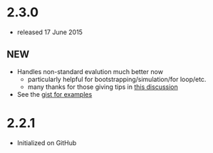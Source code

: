 # 2.3.0
  * released 17 June 2015

## NEW
   * Handles non-standard evalution much better now
     * particularly helpful for bootstrapping/simulation/for loop/etc.
     * many thanks for those giving tips in [this discussion](http://stackoverflow.com/a/30927078/5019398)
   * See the [gist for examples](https://gist.github.com/matthewwolak/daeb12a84bfef88a8c8e)

# 2.2.1
  * Initialized on GitHub
